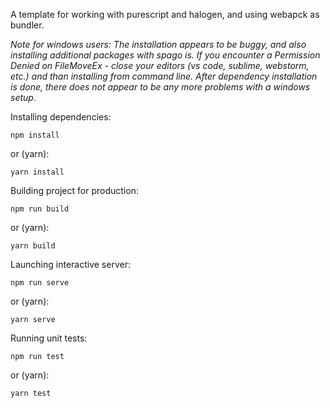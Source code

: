 A template for working with purescript and halogen, and using webapck as bundler.

<i>Note for windows users:
The installation appears to be buggy, and also installing additional packages
with spago is. If you encounter a Permission Denied on FileMoveEx -  close 
your editors (vs code, sublime, webstorm, etc.) and than installing from 
command line. After dependency installation is done, there does not appear to
be any more problems with a windows setup.</i>

Installing dependencies:
```
npm install
```
or (yarn):
```
yarn install
```

Building project for production:
```
npm run build
```
or (yarn):
```
yarn build
```

Launching interactive server:
```
npm run serve
```
or (yarn):
```
yarn serve
```

Running unit tests:
```
npm run test
```
or (yarn):
```
yarn test
```
